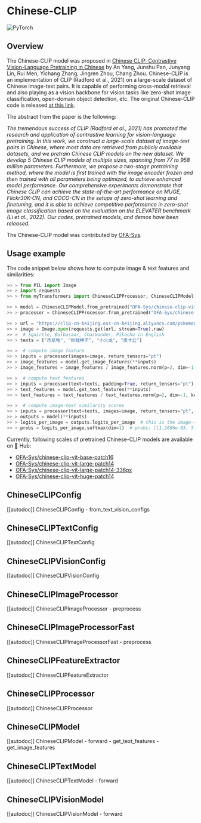 <!--Copyright 2022 The HuggingFace Team. All rights reserved.

Licensed under the Apache License, Version 2.0 (the "License"); you may not use this file except in compliance with
the License. You may obtain a copy of the License at

http://www.apache.org/licenses/LICENSE-2.0

Unless required by applicable law or agreed to in writing, software distributed under the License is distributed on
an "AS IS" BASIS, WITHOUT WARRANTIES OR CONDITIONS OF ANY KIND, either express or implied. See the License for the
specific language governing permissions and limitations under the License.

⚠️ Note that this file is in Markdown but contain specific syntax for our doc-builder (similar to MDX) that may not be
rendered properly in your Markdown viewer.

-->

# Chinese-CLIP

<div class="flex flex-wrap space-x-1">
<img alt="PyTorch" src="https://img.shields.io/badge/PyTorch-DE3412?style=flat&logo=pytorch&logoColor=white">
</div>

## Overview

The Chinese-CLIP model was proposed in [Chinese CLIP: Contrastive Vision-Language Pretraining in Chinese](https://arxiv.org/abs/2211.01335) by An Yang, Junshu Pan, Junyang Lin, Rui Men, Yichang Zhang, Jingren Zhou, Chang Zhou.
Chinese-CLIP is an implementation of CLIP (Radford et al., 2021) on a large-scale dataset of Chinese image-text pairs. It is capable of performing cross-modal retrieval and also playing as a vision backbone for vision tasks like zero-shot image classification, open-domain object detection, etc. The original Chinese-CLIP code is released [at this link](https://github.com/OFA-Sys/Chinese-CLIP).

The abstract from the paper is the following:

*The tremendous success of CLIP (Radford et al., 2021) has promoted the research and application of contrastive learning for vision-language pretraining. In this work, we construct a large-scale dataset of image-text pairs in Chinese, where most data are retrieved from publicly available datasets, and we pretrain Chinese CLIP models on the new dataset. We develop 5 Chinese CLIP models of multiple sizes, spanning from 77 to 958 million parameters. Furthermore, we propose a two-stage pretraining method, where the model is first trained with the image encoder frozen and then trained with all parameters being optimized, to achieve enhanced model performance. Our comprehensive experiments demonstrate that Chinese CLIP can achieve the state-of-the-art performance on MUGE, Flickr30K-CN, and COCO-CN in the setups of zero-shot learning and finetuning, and it is able to achieve competitive performance in zero-shot image classification based on the evaluation on the ELEVATER benchmark (Li et al., 2022). Our codes, pretrained models, and demos have been released.*

The Chinese-CLIP model was contributed by [OFA-Sys](https://huggingface.co/OFA-Sys).

## Usage example

The code snippet below shows how to compute image & text features and similarities:

```python
>> > from PIL import Image
>> > import requests
>> > from myTransformers import ChineseCLIPProcessor, ChineseCLIPModel

>> > model = ChineseCLIPModel.from_pretrained("OFA-Sys/chinese-clip-vit-base-patch16")
>> > processor = ChineseCLIPProcessor.from_pretrained("OFA-Sys/chinese-clip-vit-base-patch16")

>> > url = "https://clip-cn-beijing.oss-cn-beijing.aliyuncs.com/pokemon.jpeg"
>> > image = Image.open(requests.get(url, stream=True).raw)
>> >  # Squirtle, Bulbasaur, Charmander, Pikachu in English
>> > texts = ["杰尼龟", "妙蛙种子", "小火龙", "皮卡丘"]

>> >  # compute image feature
>> > inputs = processor(images=image, return_tensors="pt")
>> > image_features = model.get_image_features(**inputs)
>> > image_features = image_features / image_features.norm(p=2, dim=-1, keepdim=True)  # normalize

>> >  # compute text features
>> > inputs = processor(text=texts, padding=True, return_tensors="pt")
>> > text_features = model.get_text_features(**inputs)
>> > text_features = text_features / text_features.norm(p=2, dim=-1, keepdim=True)  # normalize

>> >  # compute image-text similarity scores
>> > inputs = processor(text=texts, images=image, return_tensors="pt", padding=True)
>> > outputs = model(**inputs)
>> > logits_per_image = outputs.logits_per_image  # this is the image-text similarity score
>> > probs = logits_per_image.softmax(dim=1)  # probs: [[1.2686e-03, 5.4499e-02, 6.7968e-04, 9.4355e-01]]
```

Currently, following scales of pretrained Chinese-CLIP models are available on 🤗 Hub:

- [OFA-Sys/chinese-clip-vit-base-patch16](https://huggingface.co/OFA-Sys/chinese-clip-vit-base-patch16)
- [OFA-Sys/chinese-clip-vit-large-patch14](https://huggingface.co/OFA-Sys/chinese-clip-vit-large-patch14)
- [OFA-Sys/chinese-clip-vit-large-patch14-336px](https://huggingface.co/OFA-Sys/chinese-clip-vit-large-patch14-336px)
- [OFA-Sys/chinese-clip-vit-huge-patch14](https://huggingface.co/OFA-Sys/chinese-clip-vit-huge-patch14)

## ChineseCLIPConfig

[[autodoc]] ChineseCLIPConfig
    - from_text_vision_configs

## ChineseCLIPTextConfig

[[autodoc]] ChineseCLIPTextConfig

## ChineseCLIPVisionConfig

[[autodoc]] ChineseCLIPVisionConfig

## ChineseCLIPImageProcessor

[[autodoc]] ChineseCLIPImageProcessor
    - preprocess

## ChineseCLIPImageProcessorFast

[[autodoc]] ChineseCLIPImageProcessorFast
    - preprocess

## ChineseCLIPFeatureExtractor

[[autodoc]] ChineseCLIPFeatureExtractor

## ChineseCLIPProcessor

[[autodoc]] ChineseCLIPProcessor

## ChineseCLIPModel

[[autodoc]] ChineseCLIPModel
    - forward
    - get_text_features
    - get_image_features

## ChineseCLIPTextModel

[[autodoc]] ChineseCLIPTextModel
    - forward

## ChineseCLIPVisionModel

[[autodoc]] ChineseCLIPVisionModel
    - forward